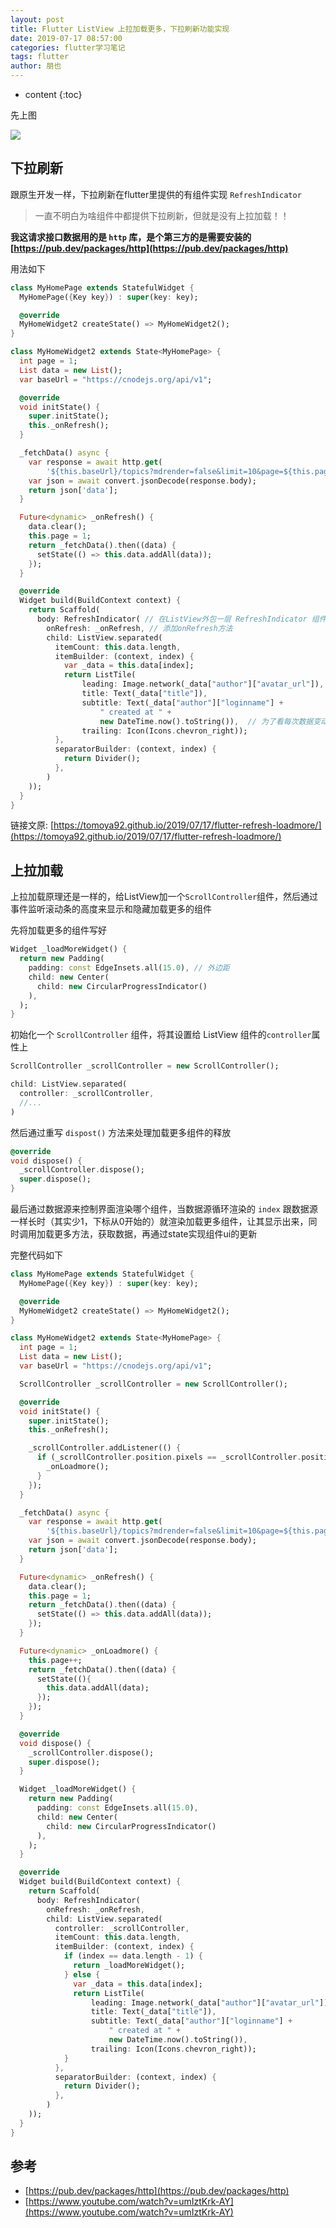 ```yaml
---
layout: post
title: Flutter ListView 上拉加载更多，下拉刷新功能实现
date: 2019-07-17 08:57:00
categories: flutter学习笔记
tags: flutter
author: 朋也
---
```


* content
{:toc}

先上图

![](/assets/flutter-listview-refresh-loadmore.gif)





## 下拉刷新

跟原生开发一样，下拉刷新在flutter里提供的有组件实现 `RefreshIndicator`

> 一直不明白为啥组件中都提供下拉刷新，但就是没有上拉加载！！

**我这请求接口数据用的是 `http` 库，是个第三方的是需要安装的 [https://pub.dev/packages/http](https://pub.dev/packages/http)**

用法如下

```dart
class MyHomePage extends StatefulWidget {
  MyHomePage({Key key}) : super(key: key);

  @override
  MyHomeWidget2 createState() => MyHomeWidget2();
}

class MyHomeWidget2 extends State<MyHomePage> {
  int page = 1;
  List data = new List();
  var baseUrl = "https://cnodejs.org/api/v1";

  @override
  void initState() {
    super.initState();
    this._onRefresh();
  }

  _fetchData() async {
    var response = await http.get(
        '${this.baseUrl}/topics?mdrender=false&limit=10&page=${this.page}');
    var json = await convert.jsonDecode(response.body);
    return json['data'];
  }

  Future<dynamic> _onRefresh() {
    data.clear();
    this.page = 1;
    return _fetchData().then((data) {
      setState(() => this.data.addAll(data));
    });
  }

  @override
  Widget build(BuildContext context) {
    return Scaffold(
      body: RefreshIndicator( // 在ListView外包一层 RefreshIndicator 组件
        onRefresh: _onRefresh, // 添加onRefresh方法
        child: ListView.separated(
          itemCount: this.data.length,
          itemBuilder: (context, index) {
            var _data = this.data[index];
            return ListTile(
                leading: Image.network(_data["author"]["avatar_url"]),
                title: Text(_data["title"]),
                subtitle: Text(_data["author"]["loginname"] +
                    " created at " +
                    new DateTime.now().toString()),  // 为了看每次数据变动，这里直接取当前时间
                trailing: Icon(Icons.chevron_right));
          },
          separatorBuilder: (context, index) {
            return Divider();
          },
        )
    ));
  }
}
```

链接文原: [https://tomoya92.github.io/2019/07/17/flutter-refresh-loadmore/](https://tomoya92.github.io/2019/07/17/flutter-refresh-loadmore/)

## 上拉加载

上拉加载原理还是一样的，给ListView加一个`ScrollController`组件，然后通过事件监听滚动条的高度来显示和隐藏加载更多的组件

先将加载更多的组件写好

```dart
Widget _loadMoreWidget() {
  return new Padding(
    padding: const EdgeInsets.all(15.0), // 外边距
    child: new Center(
      child: new CircularProgressIndicator()
    ),
  );
}
```

初始化一个 `ScrollController` 组件，将其设置给 ListView 组件的`controller`属性上

```dart
ScrollController _scrollController = new ScrollController();

child: ListView.separated(
  controller: _scrollController,
  //...
)
```

然后通过重写 `dispost()` 方法来处理加载更多组件的释放

```dart
@override
void dispose() {
  _scrollController.dispose();
  super.dispose();
}
```

最后通过数据源来控制界面渲染哪个组件，当数据源循环渲染的 `index` 跟数据源一样长时（其实少1，下标从0开始的）就渲染加载更多组件，让其显示出来，同时调用加载更多方法，获取数据，再通过state实现组件ui的更新

完整代码如下

```dart
class MyHomePage extends StatefulWidget {
  MyHomePage({Key key}) : super(key: key);

  @override
  MyHomeWidget2 createState() => MyHomeWidget2();
}

class MyHomeWidget2 extends State<MyHomePage> {
  int page = 1;
  List data = new List();
  var baseUrl = "https://cnodejs.org/api/v1";

  ScrollController _scrollController = new ScrollController();

  @override
  void initState() {
    super.initState();
    this._onRefresh();

    _scrollController.addListener(() {
      if (_scrollController.position.pixels == _scrollController.position.maxScrollExtent) {
        _onLoadmore();
      }
    });
  }

  _fetchData() async {
    var response = await http.get(
        '${this.baseUrl}/topics?mdrender=false&limit=10&page=${this.page}');
    var json = await convert.jsonDecode(response.body);
    return json['data'];
  }

  Future<dynamic> _onRefresh() {
    data.clear();
    this.page = 1;
    return _fetchData().then((data) {
      setState(() => this.data.addAll(data));
    });
  }

  Future<dynamic> _onLoadmore() {
    this.page++;
    return _fetchData().then((data) {
      setState((){
        this.data.addAll(data);
      });
    });
  }

  @override
  void dispose() {
    _scrollController.dispose();
    super.dispose();
  }

  Widget _loadMoreWidget() {
    return new Padding(
      padding: const EdgeInsets.all(15.0),
      child: new Center(
        child: new CircularProgressIndicator()
      ),
    );
  }

  @override
  Widget build(BuildContext context) {
    return Scaffold(
      body: RefreshIndicator(
        onRefresh: _onRefresh,
        child: ListView.separated(
          controller: _scrollController,
          itemCount: this.data.length,
          itemBuilder: (context, index) {
            if (index == data.length - 1) {
              return _loadMoreWidget();
            } else {
              var _data = this.data[index];
              return ListTile(
                  leading: Image.network(_data["author"]["avatar_url"]),
                  title: Text(_data["title"]),
                  subtitle: Text(_data["author"]["loginname"] +
                      " created at " +
                      new DateTime.now().toString()),
                  trailing: Icon(Icons.chevron_right));
            }
          },
          separatorBuilder: (context, index) {
            return Divider();
          },
        )
    ));
  }
}
```

## 参考

- [https://pub.dev/packages/http](https://pub.dev/packages/http)
- [https://www.youtube.com/watch?v=umIztKrk-AY](https://www.youtube.com/watch?v=umIztKrk-AY)
